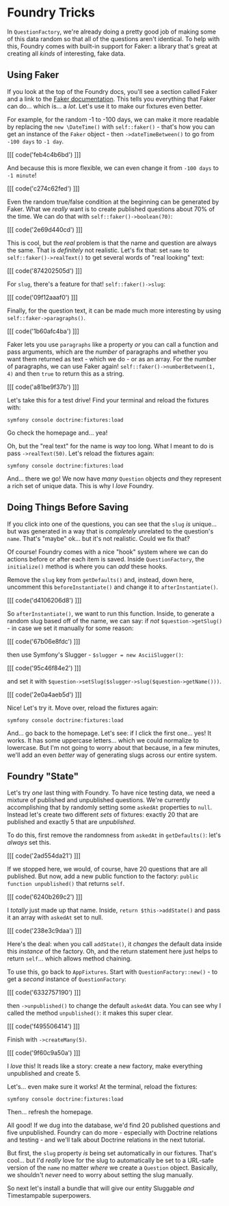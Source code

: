 # Foundry Tricks

In `QuestionFactory`, we're already doing a pretty good job of making some of this
data random so that all of the questions aren't identical. To help with this,
Foundry comes with built-in support for Faker: a library that's great at creating
all *kinds* of interesting, fake data.

## Using Faker

If you look at the top of the Foundry docs, you'll see a section called Faker and
a link to the [Faker documentation](https://github.com/fzaninotto/Faker). This
tells you everything that Faker can do... which is... a *lot*. Let's use it to
make our fixtures even better.

For example, for the random -1 to -100 days, we can make it more readable by
replacing the `new \DateTime()` with `self::faker()` - that's how you can get an
instance of the `Faker` object - then `->dateTimeBetween()` to go from `-100 days`
to `-1 day`. 

[[[ code('feb4c4b6bd') ]]]

And because this is more flexible, we can even change it from `-100 days` to `-1 minute`!

[[[ code('c274c62fed') ]]]

Even the random true/false condition at the beginning can be generated by Faker.
What we *really* want is to create published questions about 70% of the time. We
can do that with `self::faker()->boolean(70)`:

[[[ code('2e69d440cd') ]]]

This is cool, but the *real* problem is that the name and question are always
the same. That is *definitely* not realistic. Let's fix that: set `name` to
`self::faker()->realText()` to get several words of "real looking" text:

[[[ code('874202505d') ]]]

For `slug`, there's a feature for that! `self::faker()->slug`:

[[[ code('09f12aaaf0') ]]]

Finally, for the question text, it can be made much more interesting by using
`self::faker->paragraphs()`.

[[[ code('1b60afc4ba') ]]]

Faker lets you use `paragraphs` like a property *or* you can call a function and
pass arguments, which are the *number* of paragraphs and whether you want them
returned as text - which we do - or as an array. For the number of paragraphs,
we can use Faker again! `self::faker()->numberBetween(1, 4)` and then `true`
to return this as a string.

[[[ code('a81be9f37b') ]]]

Let's take this for a test drive! Find your terminal and reload the fixtures with:

```terminal
symfony console doctrine:fixtures:load
```

Go check the homepage and... yea!

Oh, but the "real text" for the name is *way* too long. What I meant to do is
pass `->realText(50)`. Let's reload the fixtures again:

```terminal-silent
symfony console doctrine:fixtures:load
```

And... there we go! We now have *many* `Question` objects *and* they represent
a rich set of unique data. This is why I *love* Foundry.

## Doing Things Before Saving

If you click into one of the questions, you can see that the `slug` *is* unique...
but was generated in a way that is *completely* unrelated to the question's `name`.
That's "maybe" ok... but it's not realistic. Could we fix that?

Of course! Foundry comes with a nice "hook" system where we can do actions
before or after each item is saved. Inside `QuestionFactory`, the
`initialize()` method is where you can *add* these hooks.

Remove the `slug` key from `getDefaults()` and, instead, down here, uncomment
this `beforeInstantiate()` and change it to `afterInstantiate()`.

[[[ code('d4106206d8') ]]]

So `afterInstantiate()`, we want to run this function. Inside, to generate
a random slug based off of the name, we can say: if *not*
`$question->getSlug()` - in case we set it manually for some reason: 

[[[ code('67b06e8fdc') ]]]

then use Symfony's Slugger - `$slugger = new AsciiSlugger()`:

[[[ code('95c46f84e2') ]]]
 
and set it with `$question->setSlug($slugger->slug($question->getName()))`.

[[[ code('2e0a4aeb5d') ]]]

Nice! Let's try it. Move over, reload the fixtures again:

```terminal-silent
symfony console doctrine:fixtures:load
```

And... go back to the homepage. Let's see: if I click the first one... yes! It
works. It has some uppercase letters... which we could normalize to lowercase.
But I'm not going to worry about that because, in a few minutes, we'll add an
even *better* way of generating slugs across our entire system.

## Foundry "State"

Let's try *one* last thing with Foundry. To have nice testing data,
we need a mixture of published and unpublished questions. We're currently
accomplishing that by randomly setting some `askedAt` properties to `null`.
Instead let's create two different *sets* of fixtures: exactly 20 that are
published and exactly 5 that are *unpublished*.

To do this, first remove the randomness from `askedAt` in `getDefaults()`: let's
*always* set this.

[[[ code('2ad554da21') ]]]

If we stopped here, we would, of course, have 20 questions that are all published.
But now, add a new public function to the factory: `public function unpublished()`
that returns `self`.

[[[ code('6240b269c2') ]]]

I *totally* just made up that name. Inside, `return $this->addState()` and pass
it an array with `askedAt` set to null.

[[[ code('238e3c9daa') ]]]

Here's the deal: when you call `addState()`, it *changes* the default data inside
this *instance* of the factory. Oh, and the return statement here just helps to
return `self`... which allows method chaining.

To use this, go back to `AppFixtures`. Start with `QuestionFactory::new()` - to
get a *second* instance of `QuestionFactory`:

[[[ code('6332757190') ]]] 
 
then `->unpublished()` to change the default `askedAt` data. You can see why 
I called the method `unpublished()`: it makes this super clear. 

[[[ code('f495506414') ]]]

Finish with `->createMany(5)`.

[[[ code('9f60c9a50a') ]]]

I *love* this! It reads like a story: create a new factory, make everything
unpublished and create 5.

Let's... even make sure it works! At the terminal, reload the fixtures:

```terminal-silent
symfony console doctrine:fixtures:load
```

Then... refresh the homepage.

All good! If we dug into the database, we'd find 20 published questions and five
unpublished. Foundry can do more - especially with Doctrine relations and testing -
and we'll talk about Doctrine relations in the next tutorial.

But first, the `slug` property *is* being set automatically in our fixtures. That's
cool... but I'd *really* love for the slug to automatically be set to a URL-safe
version of the `name` no matter *where* we create a `Question` object. Basically,
we shouldn't *never* need to worry about setting the slug manually.

So next let's install a bundle that will give our entity Sluggable *and*
Timestampable superpowers.
